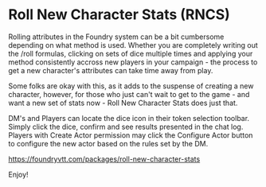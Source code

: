 # Roll New Character Stats (RNCS)
Rolling attributes in the Foundry system can be a bit cumbersome depending on what method is used. Whether you are completely writing out the /roll formulas, clicking on sets of dice multiple times and applying your method consistently accross new players in your campaign - the process to get a new character's attributes can take time away from play. 

Some folks are okay with this, as it adds to the suspense of creating a new character, however, for those who just can't wait to get to the game - and want a new set of stats now - Roll New Character Stats does just that. 

DM's and Players can locate the dice icon in their token selection toolbar. Simply click the dice, confirm and see results presented in the chat log. Players with Create Actor permission may click the Configure Actor button to configure the new actor based on the rules set by the DM. 

https://foundryvtt.com/packages/roll-new-character-stats

Enjoy!
